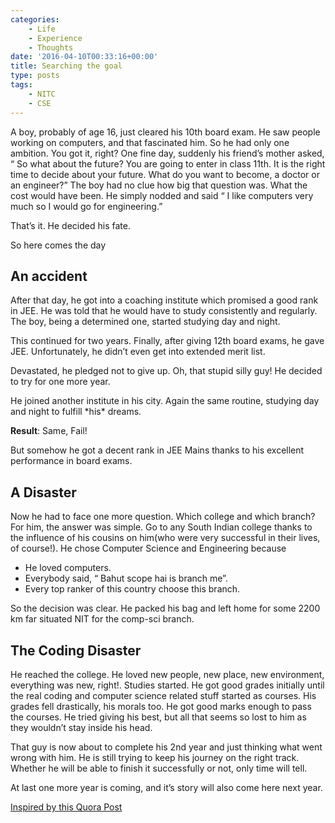 ```yaml
---
categories:
    - Life
    - Experience
    - Thoughts
date: '2016-04-10T00:33:16+00:00'
title: Searching the goal
type: posts
tags:
    - NITC
    - CSE
---
```

A boy, probably of age 16, just cleared his 10th board exam. He saw people working on computers, and that fascinated him. So he had only one ambition. You got it, right? One fine day, suddenly his friend&#8217;s mother asked, &#8220; So what about the future? You are going to enter in class 11th. It is the right time to decide about your future. What do you want to become, a doctor or an engineer?&#8221; The boy had no clue how big that question was. What the cost would have been. He simply nodded and said &#8220; I like computers very much so I would go for engineering.&#8221;

That&#8217;s it. He decided his fate.

So here comes the day

## An accident

After that day, he got into a coaching institute which promised a good rank in JEE. He was told that he would have to study consistently and regularly. The boy, being a determined one, started studying day and night.

This continued for two years. Finally, after giving 12th board exams, he gave JEE. Unfortunately, he didn&#8217;t even get into extended merit list.

Devastated, he pledged not to give up. Oh, that stupid silly guy! He decided to try for one more year.

He joined another institute in his city. Again the same routine, studying day and night to fulfill \*his\* dreams.

**Result**: Same, Fail!

But somehow he got a decent rank in JEE Mains thanks to his excellent performance in board exams.

## A Disaster

Now he had to face one more question. Which college and which branch? For him, the answer was simple. Go to any South Indian college thanks to the influence of his cousins on him(who were very successful in their lives, of course!). He chose Computer Science and Engineering because

  * He loved computers.
  * Everybody said, &#8220; Bahut scope hai is branch me&#8221;.
  * Every top ranker of this country choose this branch.

So the decision was clear. He packed his bag and left home for some 2200 km far situated NIT for the comp-sci branch.

## The Coding Disaster

He reached the college. He loved new people, new place, new environment, everything was new, right!. Studies started. He got good grades initially until the real coding and computer science related stuff started as courses. His grades fell drastically, his morals too. He got good marks enough to pass the courses. He tried giving his best, but all that seems so lost to him as they wouldn&#8217;t stay inside his head.

That guy is now about to complete his 2nd year and just thinking what went wrong with him. He is still trying to keep his journey on the right track. Whether he will be able to finish it successfully or not, only time will tell.

At last one more year is coming, and it&#8217;s story will also come here next year.

[Inspired by this Quora Post](https://www.quora.com/What-were-you-once-that-youll-never-be-again/answer/Nishant-Kumar-187?srid=8MaF&#038;share=8df79cac)

